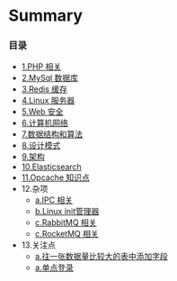 # Summary

### 目录

* [1.PHP 相关](docs/1.md)
* [2.MySql 数据库](docs/2.md)
* [3.Redis 缓存](docs/3.md)
* [4.Linux 服务器](docs/4.md)
* [5.Web 安全](docs/5.md)
* [6.计算机网络](docs/6.md)
* [7.数据结构和算法](docs/7.md)
* [8.设计模式](docs/8.md)
* [9.架构](docs/9.md)
* [10.Elasticsearch](docs/10.md)
* [11.Opcache 知识点](docs/11.md)
* 12.杂项
  * [a.IPC 相关](docs/12a.md)
  * [b.Linux init管理器](docs/12b.md)
  * [c.RabbitMQ 相关](docs/12c.md)
  * [c.RocketMQ 相关](docs/12d.md)
* 13.关注点
  * [a.往一张数据量比较大的表中添加字段](docs/13a.md)
  * [a.单点登录](docs/13b.md)